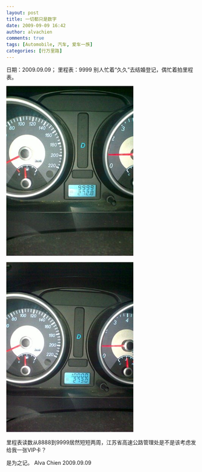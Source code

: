 ```yaml
---
layout: post
title: 一切都只是数字
date: 2009-09-09 16:42
author: alvachien
comments: true
tags: [Automobile, 汽车, 爱车一族]
categories: [行万里路]
---
```

日期：2009.09.09；
里程表：9999
别人忙着“久久”去结婚登记，偶忙着拍里程表。

![CarReader 4](/assets/uploads/2010/10/CarReader_4.jpg)

![CarReader 5](/assets/uploads/2010/10/CarReader_5.jpg)

里程表读数从8888到9999居然短短两周，江苏省高速公路管理处是不是该考虑发给我一张VIP卡？

是为之记。
Alva Chien
2009.09.09

